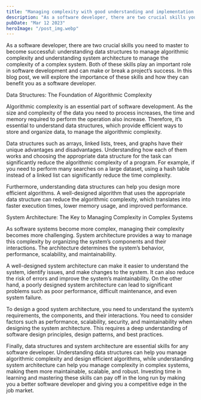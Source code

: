 ```yaml
---
title: "Managing complexity with good understanding and implementation of Data Structures and Architectures"
description: "As a software developer, there are two crucial skills you need to master to become successful."
pubDate: "Mar 12 2023"
heroImage: "/post_img.webp"
---
```


As a software developer, there are two crucial skills you need to master to become successful: understanding data structures to manage algorithmic complexity and understanding system architecture to manage the complexity of a complex system. Both of these skills play an important role in software development and can make or break a project’s success. In this blog post, we will explore the importance of these skills and how they can benefit you as a software developer.

Data Structures: The Foundation of Algorithmic Complexity

Algorithmic complexity is an essential part of software development. As the size and complexity of the data you need to process increases, the time and memory required to perform the operation also increase. Therefore, it’s essential to understand data structures, which provide efficient ways to store and organize data, to manage the algorithmic complexity.

Data structures such as arrays, linked lists, trees, and graphs have their unique advantages and disadvantages. Understanding how each of them works and choosing the appropriate data structure for the task can significantly reduce the algorithmic complexity of a program. For example, if you need to perform many searches on a large dataset, using a hash table instead of a linked list can significantly reduce the time complexity.

Furthermore, understanding data structures can help you design more efficient algorithms. A well-designed algorithm that uses the appropriate data structure can reduce the algorithmic complexity, which translates into faster execution times, lower memory usage, and improved performance.

System Architecture: The Key to Managing Complexity in Complex Systems

As software systems become more complex, managing their complexity becomes more challenging. System architecture provides a way to manage this complexity by organizing the system’s components and their interactions. The architecture determines the system’s behavior, performance, scalability, and maintainability.

A well-designed system architecture can make it easier to understand the system, identify issues, and make changes to the system. It can also reduce the risk of errors and improve the system’s maintainability. On the other hand, a poorly designed system architecture can lead to significant problems such as poor performance, difficult maintenance, and even system failure.

To design a good system architecture, you need to understand the system’s requirements, the components, and their interactions. You need to consider factors such as performance, scalability, security, and maintainability when designing the system architecture. This requires a deep understanding of software design principles, design patterns, and best practices.

Finally, data structures and system architecture are essential skills for any software developer. Understanding data structures can help you manage algorithmic complexity and design efficient algorithms, while understanding system architecture can help you manage complexity in complex systems, making them more maintainable, scalable, and robust. Investing time in learning and mastering these skills can pay off in the long run by making you a better software developer and giving you a competitive edge in the job market.
